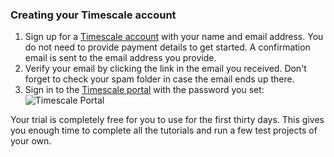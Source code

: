 <Procedure>

### Creating your Timescale account

1.  Sign up for a [Timescale account][sign-up] with your
    name and email address. You do not need to provide payment details to
    get started. A confirmation email is sent to the email address you provide.
1.  Verify your email by clicking the link in the email you received. Don't
    forget to check your spam folder in case the email ends up there.
1.  Sign in to the [Timescale portal][tsc-portal] with the
    password you set:
    <img
      class="main-content__illustration"
      src="https://s3.amazonaws.com/assets.timescale.com/docs/images/tsc-portal-noservices.png"
      alt="Timescale Portal"
    />

<Highlight type="important">
Your trial is completely free for you to use for the first
thirty days. This gives you enough time to complete all the tutorials and run a
few test projects of your own.
</Highlight>

</Procedure>

[sign-up]: https://console.cloud.timescale.com/signup
[tsc-portal]: https://console.cloud.timescale.com/
